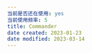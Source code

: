 ```yaml
---
当前是否还在使用: yes
当前使用频率: 5
title: Commander
date created: 2023-01-23
date modified: 2023-03-14
---
```

